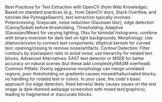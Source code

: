 Best Practices for Text Extraction with OpenCV (from Web Knowledge): Based on standard practices (e.g., from OpenCV docs, Stack Overflow, and tutorials like PyImageSearch), text extraction typically involves:
Preprocessing: Grayscale, noise reduction (Gaussian blur), edge detection (Canny/Sobel) before thresholding.
Thresholding: Adaptive (Gaussian/Mean) for varying lighting; Otsu for bimodal histograms; combine with binary inversion for dark text on light backgrounds.
Morphology: Use dilation/erosion to connect text components; elliptical kernels for curved text; opening/closing to remove noise/artifacts.
Contour Detection: Filter contours by size/aspect ratio to avoid noise; use hierarchy for nested text blocks.
Advanced Alternatives: EAST text detector or MSER for better accuracy on natural scenes (but these add complexity/WASM overhead).
Common Pitfalls: Overly aggressive morphology can merge unrelated regions; poor thresholding on gradients causes missed/hallucinated blocks; no handling for rotated text or colors.
In your case, the code's basic approach (no edge detection, fixed kernels) likely causes issues on the test image (a dark-themed webpage screenshot with mixed text/graphics), leading to fragmented or inaccurate blocks.